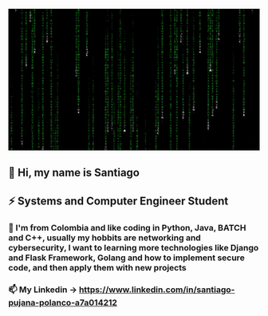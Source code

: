 <p align="center">
  <img src="https://raw.githubusercontent.com/ProzTock/ProzTock/master/matrix_code.gif">
</p>

## 👋 Hi, my name is Santiago

## ⚡ Systems and Computer Engineer Student

### 👯 I'm from Colombia and like coding in Python, Java, BATCH and C++, usually my hobbits are networking and cybersecurity, I want to learning more technologies like Django and Flask Framework, Golang and how to implement secure code, and then apply them with new projects

### 📫 My Linkedin -> https://www.linkedin.com/in/santiago-pujana-polanco-a7a014212
